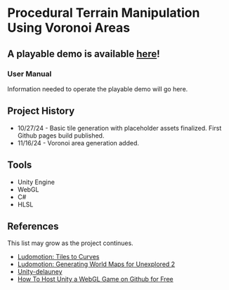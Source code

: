 # Procedural Terrain Manipulation Using Voronoi Areas

## A playable demo is available [here](https://pasyanos.github.io/Voronoi-Tiles/)!

### User Manual

Information needed to operate the playable demo will go here.

## Project History

- 10/27/24 - Basic tile generation with placeholder assets finalized. First Github pages build published.
- 11/16/24 - Voronoi area generation added.

## Tools

- Unity Engine
- WebGL
- C#
- HLSL

## References

This list may grow as the project continues.

- [Ludomotion: Tiles to Curves](https://www.ludomotion.com/blogs/tiles-to-curves/)
- [Ludomotion: Generating World Maps for Unexplored 2](https://www.ludomotion.com/blogs/generating-world-maps/)
- [Unity-delauney](https://github.com/jceipek/Unity-delaunay/tree/master)
- [How To Host Unity a WebGL Game on Github for Free](https://www.youtube.com/watch?v=4jvGgn4b1V8)
